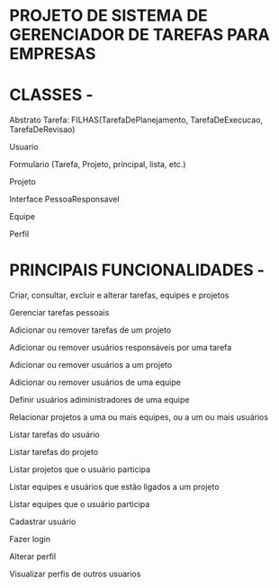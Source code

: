 # PROJETO DE SISTEMA DE GERENCIADOR DE TAREFAS PARA EMPRESAS

# CLASSES -

Abstrato Tarefa: FILHAS(TarefaDePlanejamento, TarefaDeExecucao, TarefaDeRevisao)

Usuario

Formulario (Tarefa, Projeto, principal, lista, etc.)

Projeto

Interface PessoaResponsavel

Equipe

Perfil

# PRINCIPAIS FUNCIONALIDADES -

Criar, consultar, excluir e alterar tarefas, equipes e projetos

Gerenciar tarefas pessoais

Adicionar ou remover tarefas de um projeto

Adicionar ou remover usuários responsáveis por uma tarefa 

Adicionar  ou remover usuários a um projeto

Adicionar ou remover usuários de uma equipe

Definir usuários adiministradores de uma equipe

Relacionar projetos a uma ou mais equipes, ou a um ou mais usuários

Listar tarefas do usuário

Listar tarefas do projeto

Listar projetos que o usuário participa

Listar equipes e usuários que estão ligados a um projeto

Listar equipes que o usuário participa

Cadastrar usuário

Fazer login

Alterar perfil

Visualizar perfis de outros usuarios

